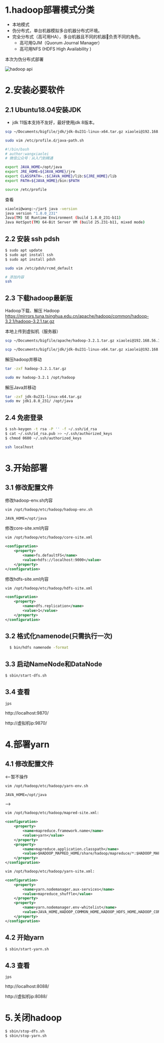 # 1.hadoop部署模式分类
- 本地模式
- 伪分布式，单台机器模拟多台机器分布式环境。
- 完全分布式（高可用HA），多台机器且不同的机器负责不同的角色。
    - 高可用QJM（Quorum Journal Manager）
    - 高可用NFS (HDFS High Availability )

本次为伪分布式部署

![hadoop api](../pictures/class/15/hadoop-pre.png)


# 2.安装必要软件
## 2.1 Ubuntu18.04安装JDK

- jdk 11版本支持不友好，最好使用jdk 8版本。

```sh 
scp ~/Documents/bigfile/jdk/jdk-8u231-linux-x64.tar.gz xiaolei@192.168.56.116:~/jar/ 
```

```sh
sudo vim /etc/profile.d/java-path.sh
```

```sh
#!/bin/bash
# author:wangxiaolei
# 微信公众号：从入门到精通

export JAVA_HOME=/opt/java
export JRE_HOME=${JAVA_HOME}/jre
export CLASSPATH=.:${JAVA_HOME}/lib:${JRE_HOME}/lib
export PATH=${JAVA_HOME}/bin:$PATH
```

```sh
source /etc/profile
```

查看
```sh
xiaolei@wang:~/jar$ java -version
java version "1.8.0_231"
Java(TM) SE Runtime Environment (build 1.8.0_231-b11)
Java HotSpot(TM) 64-Bit Server VM (build 25.231-b11, mixed mode)
```

## 2.2 安装 ssh pdsh

```sh
$ sudo apt update
$ sudo apt install ssh
$ sudo apt install pdsh
```
```sh
sudo vim /etc/pdsh/rcmd_default

# 添加内容
ssh
```
## 2.3 下载hadoop最新版

Hadoop下载、解压
Hadoop https://mirrors.tuna.tsinghua.edu.cn/apache/hadoop/common/hadoop-3.2.1/hadoop-3.2.1.tar.gz

本地上传到虚拟机（服务器）

```sh
scp ~/Documents/bigfile/apache/hadoop-3.2.1.tar.gz xiaolei@192.168.56.116:~/jar/

scp ~/Documents/bigfile/jdk/jdk-8u231-linux-x64.tar.gz xiaolei@192.168.56.116:~/jar/
```


解压hadoop并移动
```sh
tar -zxf hadoop-3.2.1.tar.gz

sudo mv hadoop-3.2.1 /opt/hadoop
```
解压Java并移动
```sh
tar -zxf jdk-8u231-linux-x64.tar.gz 
sudo mv jdk1.8.0_231/ /opt/java
```

## 2.4 免密登录

```sh
$ ssh-keygen -t rsa -P '' -f ~/.ssh/id_rsa
$ cat ~/.ssh/id_rsa.pub >> ~/.ssh/authorized_keys
$ chmod 0600 ~/.ssh/authorized_keys
```

```sh
ssh localhost
```

# 3.开始部署
## 3.1 修改配置文件
修改hadoop-env.sh内容
```sh
vim /opt/hadoop/etc/hadoop/hadoop-env.sh
```

```xml
JAVA_HOME=/opt/java
```

修改core-site.xml内容
```sh
vim /opt/hadoop/etc/hadoop/core-site.xml
```

```xml
<configuration>
    <property>
        <name>fs.defaultFS</name>
        <value>hdfs://localhost:9000</value>
    </property>
</configuration>
```
修改hdfs-site.xml内容
```sh
vim /opt/hadoop/etc/hadoop/hdfs-site.xml
```

```xml
<configuration>
    <property>
        <name>dfs.replication</name>
        <value>1</value>
    </property>
</configuration>
```


## 3.2 格式化namenode(只需执行一次)

```sh
  $ bin/hdfs namenode -format
```

## 3.3 启动NameNode和DataNode
```sh
$ sbin/start-dfs.sh
```

## 3.4 查看
```sh
jps
```

http://localhost:9870/

http://虚拟机ip:9870/

# 4.部署yarn

## 4.1 修改配置文件

<--暂不操作
```sh
vim /opt/hadoop/etc/hadoop/yarn-env.sh 
```

```xml
JAVA_HOME=/opt/java
```
-->

```sh
vim /opt/hadoop/etc/hadoop/mapred-site.xml:
```

```xml
<configuration>
    <property>
        <name>mapreduce.framework.name</name>
        <value>yarn</value>
    </property>
    <property>
        <name>mapreduce.application.classpath</name>
        <value>$HADOOP_MAPRED_HOME/share/hadoop/mapreduce/*:$HADOOP_MAPRED_HOME/share/hadoop/mapreduce/lib/*</value>
    </property>
</configuration>
```


```sh
vim /opt/hadoop/etc/hadoop/yarn-site.xml:
```

```xml
<configuration>
    <property>
        <name>yarn.nodemanager.aux-services</name>
        <value>mapreduce_shuffle</value>
    </property>
    <property>
        <name>yarn.nodemanager.env-whitelist</name>
        <value>JAVA_HOME,HADOOP_COMMON_HOME,HADOOP_HDFS_HOME,HADOOP_CONF_DIR,CLASSPATH_PREPEND_DISTCACHE,HADOOP_YARN_HOME,HADOOP_MAPRED_HOME</value>
    </property>
</configuration>
```

## 4.2 开始yarn
```sh
$ sbin/start-yarn.sh
```

## 4.3 查看
```sh
jps
```

http://localhost:8088/

http://虚拟机ip:8088/

# 5.关闭hadoop

```sh
$ sbin/stop-dfs.sh
$ sbin/stop-yarn.sh
```